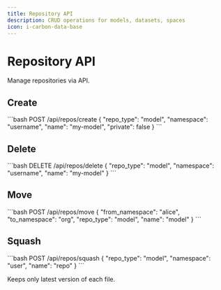 ```yaml
---
title: Repository API
description: CRUD operations for models, datasets, spaces
icon: i-carbon-data-base
---
```


# Repository API

Manage repositories via API.

## Create

\`\`\`bash
POST /api/repos/create
{
  "repo_type": "model",
  "namespace": "username",
  "name": "my-model",
  "private": false
}
\`\`\`

## Delete

\`\`\`bash
DELETE /api/repos/delete
{
  "repo_type": "model",
  "namespace": "username",
  "name": "my-model"
}
\`\`\`

## Move

\`\`\`bash
POST /api/repos/move
{
  "from_namespace": "alice",
  "to_namespace": "org",
  "repo_type": "model",
  "name": "model"
}
\`\`\`

## Squash

\`\`\`bash
POST /api/repos/squash
{
  "repo_type": "model",
  "namespace": "user",
  "name": "repo"
}
\`\`\`

Keeps only latest version of each file.
